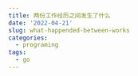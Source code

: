 ```yaml
---
title: 两份工作经历之间发生了什么
date: '2022-04-21'
slug: what-happended-between-works
categories:
  - programing
tags:
  - go
---
```

